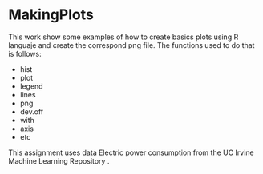 # MakingPlots

This work show some examples of how to create basics plots using R languaje and create the correspond png file. The functions used to do that is follows:

* hist
* plot
* legend
* lines
* png
* dev.off
* with
* axis
* etc

This assignment uses data Electric power consumption from the UC Irvine Machine Learning Repository .


